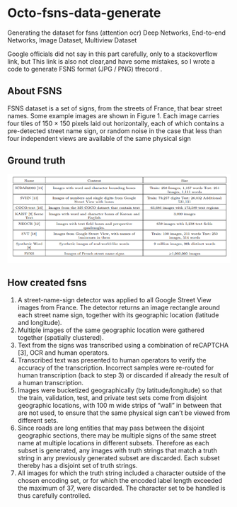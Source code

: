 # Octo-fsns-data-generate
Generating the dataset for fsns (attention ocr) Deep Networks, End-to-end Networks, Image Dataset, Multiview Dataset

Google officials did not say in this part carefully, only to a stackoverflow link, but This link is also not clear,and have some mistakes, so I wrote a code to generate FSNS format (JPG / PNG) tfrecord .

## About FSNS

FSNS dataset is a set of signs, from the streets of France, that bear street names. Some example images are shown in Figure 1. Each image carries four tiles of 150 × 150 pixels laid out horizontally, each of which contains a pre-detected street name sign, or random noise in the case that less than four independent views are available of the same physical sign

## Ground truth

![Ground Truth](src/overview.png)

## How created fsns

1. A street-name-sign detector was applied to all Google Street View images from France. The
detector returns an image rectangle around each street name sign, together with its geographic
location (latitude and longitude).
2. Multiple images of the same geographic location were gathered together (spatially clustered).
3. Text from the signs was transcribed using a combination of reCAPTCHA [3], OCR and human
operators.
4. Transcribed text was presented to human operators to verify the accuracy of the transcription.
Incorrect samples were re-routed for human transcription (back to step 3) or discarded if already
the result of a human transcription.
5. Images were bucketized geographically (by latitude/longitude) so that the train, validation, test,
and private test sets come from disjoint geographic locations, with 100 m wide strips of “wall” in
between that are not used, to ensure that the same physical sign can’t be viewed from different
sets.
6. Since roads are long entities that may pass between the disjoint geographic sections, there may be
multiple signs of the same street name at multiple locations in different subsets. Therefore as each
subset is generated, any images with truth strings that match a truth string in any previously
generated subset are discarded. Each subset thereby has a disjoint set of truth strings.
7. All images for which the truth string included a character outside of the chosen encoding set, or
for which the encoded label length exceeded the maximum of 37, were discarded. The character
set to be handled is thus carefully controlled.